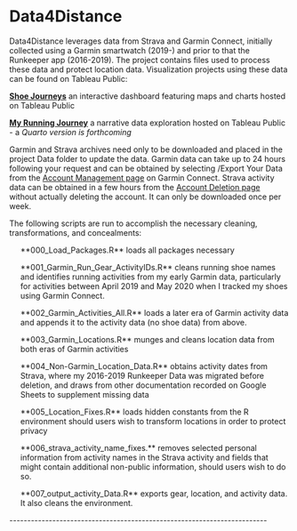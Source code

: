 # Data4Distance

Data4Distance leverages data from Strava and Garmin Connect, initially collected using a Garmin smartwatch (2019-) and prior to that the Runkeeper app (2016-2019). The project contains files used to process these data and protect location data. Visualization projects using these data can be found on Tableau Public:

[**Shoe Journeys**](https://public.tableau.com/app/profile/datadventures/viz/Shoejourneys/Shoebiographies) an interactive dashboard featuring maps and charts hosted on Tableau Public

[**My Running Journey**](https://public.tableau.com/app/profile/datadventures/viz/MyRunningJourney/Thebeginningofthejourney) a narrative data exploration hosted on Tableau Public - a *Quarto version is forthcoming*

Garmin and Strava archives need only to be downloaded and placed in the project Data folder to update the data. Garmin data can take up to 24 hours following your request and can be obtained by selecting /Export Your Data from the [Account Management page](https://www.garmin.com/en-US/account/datamanagement/) on Garmin Connect. Strava activity data can be obtained in a few hours from the [Account Deletion page](https://www.strava.com/athlete/delete_your_account) without actually deleting the account. It can only be downloaded once per week.

The following scripts are run to accomplish the necessary cleaning, transformations, and concealments:

<p style="margin-left: 20px;">**000_Load_Packages.R** loads all packages necessary</p>

<p style="margin-left: 20px;">**001_Garmin_Run_Gear_ActivityIDs.R** cleans running shoe names and identifies running activities from my early Garmin data, particularly for activities between April 2019 and May 2020 when I tracked my shoes using Garmin Connect.</p>

<p style="margin-left: 20px;">**002_Garmin_Activities_All.R** loads a later era of Garmin activity data and appends it to the activity data (no shoe data) from above.</p>

<p style="margin-left: 20px;">**003_Garmin_Locations.R** munges and cleans location data from both eras of Garmin activities</p>

<p style="margin-left: 20px;">**004_Non-Garmin_Location_Data.R** obtains activity dates from Strava, where my 2016-2019 Runkeeper Data was migrated before deletion, and draws from other documentation recorded on Google Sheets to supplement missing data</p>

<p style="margin-left: 20px;">**005_Location_Fixes.R** loads hidden constants from the R environment should users wish to transform locations in order to protect privacy</p>

<p style="margin-left: 20px;">**006_strava_activity_name_fixes.** removes selected personal information from activity names in the Strava activity and fields that might contain additional non-public information, should users wish to do so.</p>

<p style="margin-left: 20px;">**007_output_activity_Data.R** exports gear, location, and activity data. It also cleans the environment.</p>
------------------------------------------------------------------------
